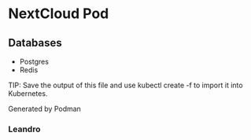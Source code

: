 # NextCloud Pod

## Databases

- Postgres
- Redis

TIP: Save the output of this file and use kubectl create -f to import it into Kubernetes.

Generated by Podman


### Leandro
